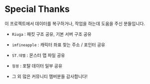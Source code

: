 # Special Thanks

이 프로젝트에서 데이터를 복구하거나, 작업을 하는데 도움을 주신 분들입니다.

* `Riuga` : 패킷 구조 공유, 기본 서버 구조 공유

* `imfineapple` : 캐릭터 좌표 찾는 주소 / 포인터 공유

* `ST.데벨` : 몬스터 맵 파일 공유

* `읭끵` : 포탈 데이터 일부 공유

* 그 외 많은 커뮤니티 멤버분들 감사합니다!